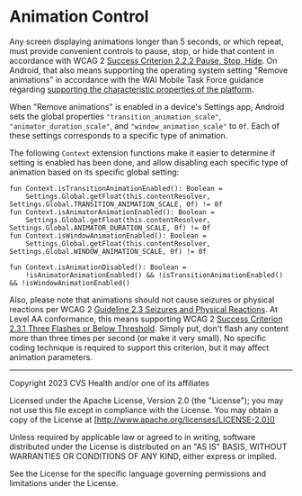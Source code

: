 # Animation Control
Any screen displaying animations longer than 5 seconds, or which repeat, must provide convenient controls to pause, stop, or hide that content in accordance with WCAG 2 [Success Criterion 2.2.2 Pause, Stop, Hide](https://www.w3.org/TR/WCAG21/#pause-stop-hide). On Android, that also means supporting the operating system setting "Remove animations" in accordance with the WAI Mobile Task Force guidance regarding [supporting the characteristic properties of the platform](https://w3c.github.io/Mobile-A11y-TF-Note/#support-the-characteristic-properties-of-the-platform).

When "Remove animations" is enabled in a device's Settings app, Android sets the global properties `"transition_animation_scale"`, `"animator_duration_scale"`, and `"window_animation_scale"` to `0f`. Each of these settings corresponds to a specific type of animation.

The following `Context` extension functions make it easier to determine if setting is enabled has been done, and allow disabling each specific type of animation based on its specific global setting:

```
fun Context.isTransitionAnimationEnabled(): Boolean =
    Settings.Global.getFloat(this.contentResolver, Settings.Global.TRANSITION_ANIMATION_SCALE, 0f) != 0f
fun Context.isAnimatorAnimationEnabled(): Boolean =
    Settings.Global.getFloat(this.contentResolver, Settings.Global.ANIMATOR_DURATION_SCALE, 0f) != 0f
fun Context.isWindowAnimationEnabled(): Boolean =
    Settings.Global.getFloat(this.contentResolver, Settings.Global.WINDOW_ANIMATION_SCALE, 0f) != 0f
    
fun Context.isAnimationDisabled(): Boolean =
    !isAnimatorAnimationEnabled() && !isTransitionAnimationEnabled() && !isWindowAnimationEnabled()
```

Also, please note that animations should not cause seizures or physical reactions per WCAG 2 [Guideline 2.3 Seizures and Physical Reactions](https://www.w3.org/TR/WCAG21/#seizures-and-physical-reactions). At Level AA conformance, this means supporting WCAG 2 [Success Criterion 2.3.1 Three Flashes or Below Threshold](https://www.w3.org/TR/WCAG21/#three-flashes-or-below-threshold). Simply put, don't flash any content more than three times per second (or make it very small). No specific coding technique is required to support this criterion, but it may affect animation parameters.

----

Copyright 2023 CVS Health and/or one of its affiliates
   
Licensed under the Apache License, Version 2.0 (the "License");
you may not use this file except in compliance with the License.
You may obtain a copy of the License at
[http://www.apache.org/licenses/LICENSE-2.0]()
       
Unless required by applicable law or agreed to in writing, software
distributed under the License is distributed on an "AS IS" BASIS,
WITHOUT WARRANTIES OR CONDITIONS OF ANY KIND, either express or implied.
   
See the License for the specific language governing permissions and
limitations under the License.